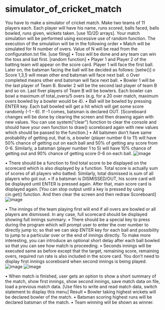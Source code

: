 # simulator_of_cricket_match
You have to make a simulator of cricket match. Make two teams of 11 players each. Each player will
have his name, runs scored, balls faced, balls bowled, runs given, wickets taken. [use 1D/2D arrays].
Your match simulation will be performed using excessive use of random function. The execution of
the simulation will be in the following order
• Match will be simulated for N number of overs. Value of N will be read from the
configuration.txt file. [use filing]
• Toss will be done and any team can win the toss and bat first. [random function]
• Player 1 and Player 2 of the batting team will appear on the score card. Player 1 will face the
first ball. Later on, the batsman facing the ball will be decided as follows: [setw()]
o Score 1,3,5 will mean other end batsman will face next ball.
o Over completed means other end batsman will face next ball.
• Bowler 1 will be the last player of Team B. Bowler 2 will be the second last player of team B
and so on. Last fiver players of Team B will be bowlers. Each bowler can bowl a maximum of
total_overs/5 overs (e.g. for a 20 over match, maximum overs bowled by a bowler would be
4).
• Ball will be bowled by pressing ENTER key. Each ball bowled will get a hit which will get some
score randomly (-1 – 6). If -1 comes, batsman is declared OUT. [Scoreboard changes will be
done by clearing the screen and then drawing again with new values. You can use
system(“clear”) function to clear the console and should have your own function to draw()
scoreboard again with new values which should be passed to the function.]
• All batsmen don’t have same probability of getting out, that is, a bowler (player number 6 to
11) will have 50% chance of getting out on each ball and 50% of getting any score from 0-6.
Similarly, a batsman (player number 1 to 5) will have 10% chance of getting out and 90%
chance of getting score 0-6 on each ball.
![image](https://github.com/user-attachments/assets/d9a32832-cac4-49c0-9cd4-10df402b491f)

• There should be a function to find total score to be displayed on the scorecard which is also
displayed by a function. Total score is actually sum of scores of all players who batted.
Similarly, total dismissed is sum of all players who got out.
• If a batsman is DISMISSED/OUT, his score card will be displayed until ENTER is pressed again.
After that, main score card is displayed again. [You can stop output until a key is pressed by
using cin.get() function. And then clear the screen and then redraw Scoreboard]
![image](https://github.com/user-attachments/assets/6c1a543f-127f-4ee3-9520-bb65d4379a76)


• The innings of the team playing first will end if all overs are bowled or all players are dismissed.
In any case, full scorecard should be displayed showing full innings summary.
• There should be a special key to press during the program which will prompt user to enter the
over number to directly jump to; so that we can skip ENTER key for each ball and possibility
to jump to a particular over or the end of innings directly. To make more interesting, you can
introduce an optional short delay after each ball bowled so that you can see how match is
proceeding.
• Seconds innings will be executed same as before except that the target, remaining score,
remaining overs, required run rate is also included in the score card. You don’t need to display
first innings scoreboard when second innings is being played.
![image](https://github.com/user-attachments/assets/30e7c4f6-0dda-446d-97f3-c9eb19e34989)
![image](https://github.com/user-attachments/assets/1fcb907d-ebf1-44f0-900b-161319d45c81)


• When match is finished, user gets an option to show a short summary of the match, show first
innings, show second innings, save match data on file, load a previous match data. [Use files
to write and read match data, switch statement to display this menu]
Result
• Bowler taking highest wickets will be declared bowler of the match.
• Batsman scoring highest runs will be declared batsman of the match.
• Team winning will be shown as winner.

